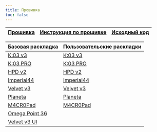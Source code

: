 ```yaml
---
title: Прошивка
toc: false
---
```


| [Прошивка][01] | [Инструкция по прошивке][02] | [Исходный код][03] |
| -------------- | ---------------------------- | ------------------ |


| Базовая раскладка     | Пользовательские раскладки |
| --------------------- | -------------------------- |
| [K:03 v3][04]         | [K:03 v3][11]              |
| [K:03 PRO][05]        | [K:03 PRO][12]             |
| [HPD v2][06]          | [HPD v2][13]               |
| [Imperial44][07]      | [Imperial44][14]           |
| [Velvet v3 ][08]      | [Velvet v3][15]            |
| [Planeta][09]         | [Planeta][16]              |
| [M4CR0Pad][10]        | [M4CR0Pad][17]             |
| [Omega Point 36][18]  |                            |
| [Velvet v3 UI][19]    |                            |

[01]: https://github.com/ergohaven/keymap_hub/
[02]: pages/docs
[03]: https://github.com/ergohaven/vial-qmk/tree/vial/keyboards/ergohaven

[04]: pages/layouts_ru#k03
[05]: pages/layouts_ru#k03-pro
[06]: pages/layouts_ru#high-plains-drifter
[07]: pages/layouts_ru#imperial44
[08]: pages/layouts_ru#velvet-v3
[09]: pages/layouts_ru#planeta
[10]: pages/layouts_ru#macropad
[18]: pages/layouts_ru#op36
[19]: pages/layouts_ru#velvet-v3-ui


[11]: https://github.com/ergohaven/keymap_hub/blob/main/user-layouts/k03
[12]: https://github.com/ergohaven/keymap_hub/tree/main/user-layouts/k03-pro
[13]: https://github.com/ergohaven/keymap_hub/tree/main/user-layouts/hpd
[14]: https://github.com/ergohaven/keymap_hub/tree/main/user-layouts/imperial44
[15]: https://github.com/ergohaven/keymap_hub/tree/main/user-layouts/velvet-v3
[16]: https://github.com/ergohaven/keymap_hub/tree/main/user-layouts/planeta
[17]: https://github.com/ergohaven/keymap_hub/tree/main/user-layouts/macropad
